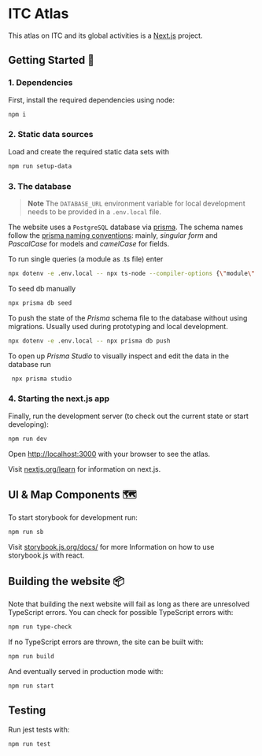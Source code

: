 # ITC Atlas

This atlas on ITC and its global activities is a [Next.js](https://nextjs.org/) project.

## Getting Started 🚀

### 1. Dependencies

First, install the required dependencies using node:

```bash
npm i
```

### 2. Static data sources

Load and create the required static data sets with

```bash
npm run setup-data
```

### 3. The database

> **Note**
> The `DATABASE_URL` environment variable for local development needs to be provided in a `.env.local` file.

The website uses a `PostgreSQL` database via [prisma](https://prisma.io/).
The schema names follow the [prisma naming conventions](https://www.prisma.io/docs/reference/api-reference/prisma-schema-reference#naming-conventions): mainly, _singular form_ and _PascalCase_ for models and _camelCase_ for fields.

To run single queries (a module as .ts file) enter

```bash
npx dotenv -e .env.local -- npx ts-node --compiler-options {\"module\":\"commonjs\"} <pathToQueryFile>
```

To seed db manually

```bash
npx prisma db seed
```

To push the state of the _Prisma_ schema file to the database without using migrations. Usually used during prototyping and local development.

```bash
npx dotenv -e .env.local -- npx prisma db push
```

To open up _Prisma Studio_ to visually inspect and edit the data in the database run

```bash
 npx prisma studio
```

### 4. Starting the next.js app

Finally, run the development server (to check out the current state or start developing):

```bash
npm run dev
```

Open [http://localhost:3000](http://localhost:3000) with your browser to see the atlas.

Visit [nextjs.org/learn](https://nextjs.org/learn) for information on next.js.

## UI & Map Components 🗺

To start storybook for development run:

```bash
npm run sb
```

Visit [storybook.js.org/docs/](https://storybook.js.org/docs/react/get-started/introduction) for more Information on how to use storybook.js with react.

## Building the website 📦

Note that building the next website will fail as long as there are unresolved TypeScript errors.
You can check for possible TypeScript errors with:

```bash
npm run type-check
```

If no TypeScript errors are thrown, the site can be built with:

```bash
npm run build
```

And eventually served in production mode with:

```bash
npm run start
```

## Testing

Run jest tests with:

```bash
npm run test
```
